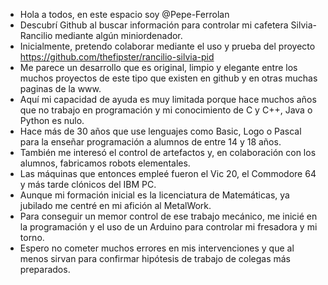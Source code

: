 - Hola a todos, en este espacio soy @Pepe-Ferrolan
- Descubrí Github al buscar información para controlar mi cafetera Silvia-Rancilio mediante algún miniordenador.
- Inicialmente, pretendo colaborar mediante el uso y prueba del proyecto https://github.com/thefipster/rancilio-silvia-pid
- Me parece un desarrollo que es original, limpio y elegante entre los muchos proyectos de este tipo que existen en github y en otras muchas paginas de la www.
- Aquí mi capacidad de ayuda es muy limitada porque hace muchos años que no trabajo en programación y mi conocimiento de C y C++, Java o Python es nulo.
- Hace más de 30 años que use lenguajes como Basic, Logo o Pascal para la enseñar programación a alumnos de entre 14 y 18 años.
- También me interesó el control de artefactos y, en colaboración con los alumnos, fabricamos robots elementales.
- Las máquinas que entonces empleé fueron el Vic 20, el Commodore 64 y más tarde clónicos del IBM PC.
- Aunque mi formación inicial es la licenciatura de Matemáticas, ya jubilado me centré en mi afición al MetalWork.
- Para conseguir un memor control de ese trabajo mecánico, me inicié en la programación y el uso de un Arduino para controlar mi fresadora y mi torno.
- Espero no cometer muchos errores en mis intervenciones y que al menos sirvan para confirmar hipótesis de trabajo de colegas más preparados.


<!--
Pepe-Ferrolan/Pepe-Ferrolan is a ✨ special ✨ repository because its `README.md` (this file) appears on your GitHub profile.
You can click the Preview link to take a look at your changes.
--->
